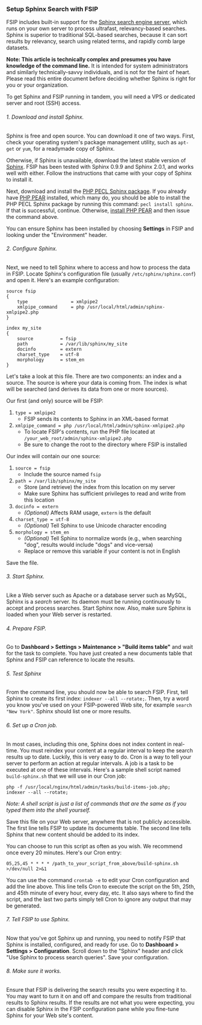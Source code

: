 ### Setup Sphinx Search with FSIP

FSIP includes built-in support for the [Sphinx search engine server](http://sphinxsearch.com), which runs on your own server to process ultrafast, relevancy-based searches. Sphinx is superior to traditional SQL-based searches, because it can sort results by relevancy, search using related terms, and rapidly comb large datasets.

**Note: This article is technically complex and presumes you have knowledge of the command line.** It is intended for system administrators and similarly technically-savvy individuals, and is not for the faint of heart. Please read this entire document before deciding whether Sphinx is right for you or your organization.

To get Sphinx and FSIP running in tandem, you will need a VPS or dedicated server and root (SSH) access.

###### 1. Download and install Sphinx.

Sphinx is free and open source. You can download it one of two ways. First, check your operating system's package management utility, such as `apt-get` or `yum`, for a readymade copy of Sphinx.

Otherwise, if Sphinx is unavailable, download the latest stable version of [Sphinx](http://sphinxsearch.com/downloads/). FSIP has been tested with Sphinx 0.9.9 and Sphinx 2.0.1, and works well with either. Follow the instructions that came with your copy of Sphinx to install it.

Next, download and install the [PHP PECL Sphinx package](http://pecl.php.net/package/sphinx). If you already have [PHP PEAR](http://pear.php.net/) installed, which many do, you should be able to install the PHP PECL Sphinx package by running this command: `pecl install sphinx`. If that is successful, continue. Otherwise, [install PHP PEAR](http://pear.php.net/manual/en/installation.introduction.php) and then issue the command above.

You can ensure Sphinx has been installed by choosing **Settings** in FSIP and looking under the "Environment" header.

###### 2. Configure Sphinx.

Next, we need to tell Sphinx where to access and how to process the data in FSIP. Locate Sphinx's configuration file (usually `/etc/sphinx/sphinx.conf`) and open it. Here's an example configuration:

	source fsip
	{
		type				= xmlpipe2
		xmlpipe_command		= php /usr/local/html/admin/sphinx-xmlpipe2.php
	}

	index my_site
	{
		source			= fsip
		path			= /var/lib/sphinx/my_site
		docinfo			= extern
		charset_type	= utf-8
		morphology 		= stem_en
	}

Let's take a look at this file. There are two components: an index and a source. The source is where your data is coming from. The index is what will be searched (and derives its data from one or more sources).

Our first (and only) source will be FSIP:

1. `type = xmlpipe2`
	- FSIP sends its contents to Sphinx in an XML-based format
2. `xmlpipe_command = php /usr/local/html/admin/sphinx-xmlpipe2.php`
	- To locate FSIP's contents, run the PHP file located at `/your_web_root/admin/sphinx-xmlpipe2.php`
	- Be sure to change the root to the directory where FSIP is installed

Our index will contain our one source:

1. `source = fsip`
	- Include the source named `fsip`
2. `path = /var/lib/sphinx/my_site`
	- Store (and retrieve) the index from this location on my server
	- Make sure Sphinx has sufficient privileges to read and write from this location
3. `docinfo = extern`
	- *(Optional)* Affects RAM usage, `extern` is the default
4. `charset_type = utf-8`
	- *(Optional)* Tell Sphinx to use Unicode character encoding
5. `morphology = stem_en`
	- *(Optional)* Tell Sphinx to normalize words (e.g., when searching "dog", results would include "dogs" and vice-versa)
	- Replace or remove this variable if your content is not in English

Save the file.

###### 3. Start Sphinx.

Like a Web server such as Apache or a database server such as MySQL, Sphinx is a *search* server. Its daemon must be running continuously to accept and process searches. Start Sphinx now. Also, make sure Sphinx is loaded when your Web server is restarted.

###### 4. Prepare FSIP.

Go to **Dashboard > Settings > Maintenance > "Build items table"** and wait for the task to complete. You have just created a new documents table that Sphinx and FSIP can reference to locate the results.

###### 5. Test Sphinx

From the command line, you should now be able to search FSIP. First, tell Sphinx to create its first index: `indexer --all --rotate;`. Then, try a word you know you've used on your FSIP-powered Web site, for example `search "New York"`. Sphinx should list one or more results.

###### 6. Set up a Cron job.

In most cases, including this one, Sphinx does not index content in real-time. You must reindex your content at a regular interval to keep the search results up to date. Luckily, this is very easy to do. Cron is a way to tell your server to perform an action at regular intervals. A job is a task to be executed at one of these intervals. Here's a sample shell script named `build-sphinx.sh` that we will use in our Cron job:

	php -f /usr/local/nginx/html/admin/tasks/build-items-job.php;
	indexer --all --rotate;

*Note: A shell script is just a list of commands that are the same as if you typed them into the shell yourself.*

Save this file on your Web server, anywhere that is not publicly accessible. The first line tells FSIP to update its documents table. The second line tells Sphinx that new content should be added to its index.

You can choose to run this script as often as you wish. We recommend once every 20 minutes. Here's our Cron entry:

	05,25,45 * * * * /path_to_your_script_from_above/build-sphinx.sh >/dev/null 2>&1

You can use the command `crontab -e` to edit your Cron configuration and add the line above. This line tells Cron to execute the script on the 5th, 25th, and 45th minute of every hour, every day, etc. It also says where to find the script, and the last two parts simply tell Cron to ignore any output that may be generated.

###### 7. Tell FSIP to use Sphinx.

Now that you've got Sphinx up and running, you need to notify FSIP that Sphinx is installed, configured, and ready for use. Go to **Dashboard > Settings > Configuration**. Scroll down to the "Sphinx" header and click "Use Sphinx to process search queries". Save your configuration.

###### 8. Make sure it works.

Ensure that FSIP is delivering the search results you were expecting it to. You may want to turn it on and off and compare the results from traditional results to Sphinx results. If the results are not what you were expecting, you can disable Sphinx in the FSIP configuration pane while you fine-tune Sphinx for your Web site's content.